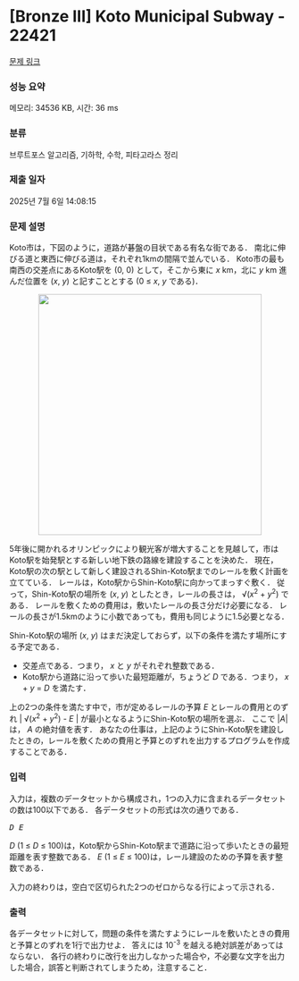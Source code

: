 # [Bronze III] Koto Municipal Subway - 22421 

[문제 링크](https://www.acmicpc.net/problem/22421) 

### 성능 요약

메모리: 34536 KB, 시간: 36 ms

### 분류

브루트포스 알고리즘, 기하학, 수학, 피타고라스 정리

### 제출 일자

2025년 7월 6일 14:08:15

### 문제 설명

<p>Koto市は，下図のように，道路が碁盤の目状である有名な街である． 南北に伸びる道と東西に伸びる道は，それぞれ1kmの間隔で並んでいる． Koto市の最も南西の交差点にあるKoto駅を (0, 0) として，そこから東に <var>x</var> km，北に <var>y</var> km 進んだ位置を (<var>x</var>, <var>y</var>) と記すこととする (0 ≤ <var>x</var>, <var>y</var> である)．</p>

<p style="text-align: center;"><img alt="" src="https://upload.acmicpc.net/16549930-761e-42c3-8d71-57a149674c20/-/preview/" style="width: 400px; height: 431px;"></p>

<p>5年後に開かれるオリンピックにより観光客が増大することを見越して，市はKoto駅を始発駅とする新しい地下鉄の路線を建設することを決めた． 現在，Koto駅の次の駅として新しく建設されるShin-Koto駅までのレールを敷く計画を立てている． レールは，Koto駅からShin-Koto駅に向かってまっすぐ敷く． 従って，Shin-Koto駅の場所を (<var>x</var>, <var>y</var>) としたとき，レールの長さは， √(<var>x</var><sup>2</sup> + <var>y</var><sup>2</sup>) である． レールを敷くための費用は，敷いたレールの長さ分だけ必要になる． レールの長さが1.5kmのように小数であっても，費用も同じように1.5必要となる．</p>

<p>Shin-Koto駅の場所 (<var>x</var>, <var>y</var>) はまだ決定しておらず，以下の条件を満たす場所にする予定である．</p>

<ul>
	<li>交差点である．つまり， <var>x</var> と <var>y</var> がそれぞれ整数である．</li>
	<li>Koto駅から道路に沿って歩いた最短距離が，ちょうど <var>D</var> である．つまり， <var>x</var> + <var>y</var> = <var>D</var> を満たす．</li>
</ul>

<p>上の2つの条件を満たす中で，市が定めるレールの予算 <var>E</var> とレールの費用とのずれ | √(<var>x</var><sup>2</sup> + <var>y</var><sup>2</sup>) - <var>E</var> | が最小となるようにShin-Koto駅の場所を選ぶ． ここで |<var>A</var>| は， <var>A</var> の絶対値を表す． あなたの仕事は，上記のようにShin-Koto駅を建設したときの，レールを敷くための費用と予算とのずれを出力するプログラムを作成することである．</p>

### 입력 

 <p>入力は，複数のデータセットから構成され，1つの入力に含まれるデータセットの数は100以下である． 各データセットの形式は次の通りである．</p>

<pre><var>D</var> <var>E</var></pre>

<p><var>D</var> (1 ≤ <var>D</var> ≤ 100)は，Koto駅からShin-Koto駅まで道路に沿って歩いたときの最短距離を表す整数である． <var>E</var> (1 ≤ <var>E</var> ≤ 100)は，レール建設のための予算を表す整数である．</p>

<p>入力の終わりは，空白で区切られた2つのゼロからなる行によって示される．</p>

### 출력 

 <p>各データセットに対して，問題の条件を満たすようにレールを敷いたときの費用と予算とのずれを1行で出力せよ． 答えには 10<sup>-3</sup> を越える絶対誤差があってはならない． 各行の終わりに改行を出力しなかった場合や，不必要な文字を出力した場合，誤答と判断されてしまうため，注意すること．</p>


